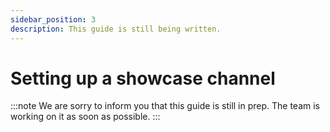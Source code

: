 ```yaml
---
sidebar_position: 3
description: This guide is still being written.
---
```


# Setting up a showcase channel
:::note
We are sorry to inform you that this guide is still in prep. The team is working on it as soon as possible.
:::